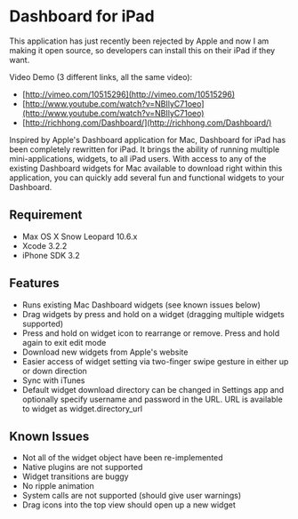 Dashboard for iPad
==================

This application has just recently been rejected by Apple and now I am making it open source, so developers can install this on their iPad if they want.

Video Demo (3 different links, all the same video):

* [http://vimeo.com/10515296](http://vimeo.com/10515296)
* [http://www.youtube.com/watch?v=NBIlyC71oeo](http://www.youtube.com/watch?v=NBIlyC71oeo)
* [http://richhong.com/Dashboard/](http://richhong.com/Dashboard/)

Inspired by Apple's Dashboard application for Mac, Dashboard for iPad has been completely rewritten for iPad. It brings the ability of running multiple mini-applications, widgets, to all iPad users. With access to any of the existing Dashboard widgets for Mac available to download right within this application, you can quickly add several fun and functional widgets to your Dashboard.

Requirement
-----------

* Max OS X Snow Leopard 10.6.x
* Xcode 3.2.2
* iPhone SDK 3.2

Features
--------

* Runs existing Mac Dashboard widgets (see known issues below)
* Drag widgets by press and hold on a widget (dragging multiple widgets supported)
* Press and hold on widget icon to rearrange or remove. Press and hold again to exit edit mode
* Download new widgets from Apple's website
* Easier access of widget setting via two-finger swipe gesture in either up or down direction
* Sync with iTunes
* Default widget download directory can be changed in Settings app and optionally specify username and password in the URL. URL is available to widget as widget.directory_url

Known Issues
------------

* Not all of the widget object have been re-implemented
* Native plugins are not supported
* Widget transitions are buggy
* No ripple animation
* System calls are not supported (should give user warnings)
* Drag icons into the top view should open up a new widget
